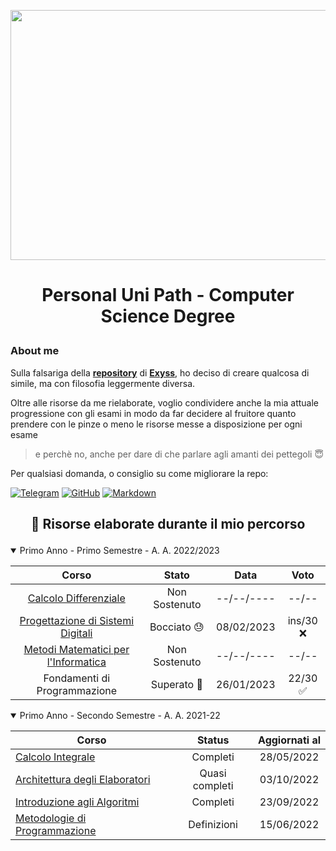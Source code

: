 <img src="https://media.salonedellostudente.it/app/uploads/2020/07/16134905/sapienza-roma-logo-01.png" width="600" height="400" style="display: block; margin: 0 auto;"> </img>
# <p align=center> Personal Uni Path - Computer Science Degree </p>

### About me

Sulla falsariga della **[repository](https://github.com/Exyss/university-notes)** di **[Exyss](https://github.com/Exyss/)**, ho deciso di creare qualcosa di simile, ma con filosofia leggermente diversa.

Oltre alle risorse da me rielaborate, voglio condividere anche la mia attuale progressione con gli esami in modo da far decidere al fruitore quanto prendere con le pinze o meno le risorse messe a disposizione per ogni esame
> e perchè no, anche per dare di che parlare agli amanti dei pettegoli 😇

Per qualsiasi domanda, o consiglio su come migliorare la repo:

[![Telegram](https://img.shields.io/badge/Telegram-2CA5E0?style=for-the-badge&logo=telegram&logoColor=white)](https://t.me/FedVlogger)
[![GitHub](https://img.shields.io/badge/github-%23121011.svg?style=for-the-badge&logo=github&logoColor=white)](https://github.com/FedVlogger17)
[![Markdown](https://img.shields.io/badge/markdown-%23000000.svg?style=for-the-badge&logo=markdown&logoColor=white)](https://github.com/Ileriayo/markdown-badges)
## <p align=center> 📖 Risorse elaborate durante il mio percorso </p>

<details open>
<summary>Primo Anno - Primo Semestre - A. A. 2022/2023</summary>

| Corso | Stato | Data | Voto |
| :-----: | :----: | :-----------: | :----: |
| [Calcolo Differenziale](https://github.com/FedVlogger17/Uni/tree/main/Calcolo%20Differenziale%20Primo%20Semestre) | Non Sostenuto | --/--/---- | --/-- |
| [Progettazione di Sistemi Digitali](https://github.com/FedVlogger17/Uni/tree/main/Progettazione%20di%20Sistemi%20Digitali%20Primo%20Semestre) | Bocciato 😓 | 08/02/2023 | ins/30 ❌|
| [Metodi Matematici per l'Informatica](../../raw/main/Primo%20Anno/Metodi%20Matematici%20per%20l'Informatica.pdf) | Non Sostenuto | --/--/---- | --/-- |
| Fondamenti di Programmazione | Superato 🥳 | 26/01/2023 | 22/30 ✅ |
</details>

<details open>
<summary>Primo Anno - Secondo Semestre - A. A. 2021-22</summary>

| Corso | Status | Aggiornati al |
| ----- | :----: | :-----------: |
| [Calcolo Integrale](../../raw/main/Primo%20Anno/Calcolo%20Integrale.pdf) | Completi | 28/05/2022 |
| [Architettura degli Elaboratori](../../raw/main/Primo%20Anno/Architettura%20degli%20Elaboratori.pdf) | Quasi completi | 03/10/2022 |
| [Introduzione agli Algoritmi](../../raw/main/Primo%20Anno/Introduzione%20agli%20Algoritmi.pdf) | Completi | 23/09/2022 |
| [Metodologie di Programmazione](../../raw/main/Primo%20Anno/Metodologie%20di%20Programmazione.pdf) | Definizioni | 15/06/2022 |
</details>
